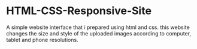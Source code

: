 # HTML-CSS-Responsive-Site
A simple website interface that i prepared using html and css.
this website changes the size and style of the uploaded images according to computer, tablet and phone resolutions.
